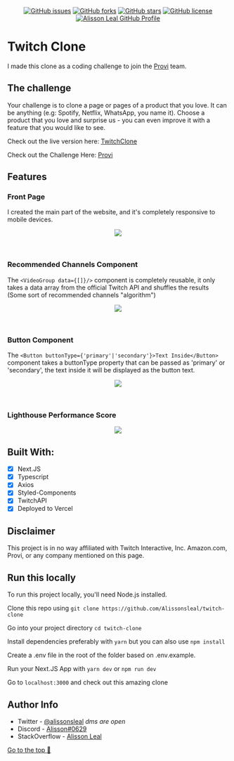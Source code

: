 <p align="center">
    <a href="https://github.com/Alissonsleal/twitch-clone/issues"><img alt="GitHub issues" src="https://img.shields.io/github/issues/Alissonsleal/twitch-clone?color=sucess&style=flat-square"></a>
    <a href="https://github.com/Alissonsleal/twitch-clone/network"><img alt="GitHub forks" src="https://img.shields.io/github/forks/Alissonsleal/twitch-clone?color=sucess&style=flat-square"></a>
    <a href="https://github.com/Alissonsleal/twitch-clone/stargazers"><img alt="GitHub stars" src="https://img.shields.io/github/stars/Alissonsleal/twitch-clone?color=sucess&style=flat-square"></a>
    <a href="https://github.com/Alissonsleal/twitch-clone/blob/master/LICENSE"><img alt="GitHub license" src="https://img.shields.io/github/license/Alissonsleal/twitch-clone?color=sucess&style=flat-square"></a>
    <a href="https://github.com/Alissonsleal/"><img alt="Alisson Leal GitHub Profile" src="https://img.shields.io/badge/made%20by-Alisson%20Leal-sucess?style=flat-square&logo=appveyor"></a>
</p>

# Twitch Clone

I made this clone as a coding challenge to join the [Provi](https://provi.com.br/) team.

## The challenge

Your challenge is to clone a page or pages of a product that you love. It can be anything (e.g: Spotify, Netflix, WhatsApp, you name it). Choose a product that you love and surprise us - you can even improve it with a feature that you would like to see.

Check out the live version here: [TwitchClone](https://twitchclone.vercel.app/)

Check out the Challenge Here: [Provi](https://github.com/provicapital/jobs/blob/master/frontend/challenge.md)

## Features

### Front Page

I created the main part of the website, and it's completely responsive to mobile devices.

  <p align="center">
    <img  max-width="768" src="https://i.imgur.com/tbDfTvZ.png">
  </p>
<br />

### Recommended Channels Component

The `<VideoGroup data={[]}/>` component is completely reusable, it only takes a data array from the official Twitch API and shuffles the results (Some sort of recommended channels "algorithm")

  <p align="center">
    <img  max-width="768" src="https://i.imgur.com/mpvTCuY.png">
  </p>
<br />

### Button Component

The `<Button buttonType={'primary'|'secondary'}>Text Inside</Button>` component takes a buttonType property that can be passed as 'primary' or 'secondary', the text inside it will be displayed as the button text.

  <p align="center">
    <img  max-width="768" src="https://i.imgur.com/mhWLZAm.png">
  </p>
<br />

### Lighthouse Performance Score

  <p align="center">
    <img  max-width="768" src="https://i.imgur.com/0bpjPLk.png">
  </p>

## Built With:

- [x] Next.JS
- [x] Typescript
- [x] Axios
- [x] Styled-Components
- [x] TwitchAPI
- [x] Deployed to Vercel

## Disclaimer

This project is in no way affiliated with Twitch Interactive, Inc. Amazon.com, Provi, or any company mentioned on this page.

## Run this locally

To run this project locally, you'll need Node.js installed.

Clone this repo using `git clone https://github.com/Alissonsleal/twitch-clone`

Go into your project directory `cd twitch-clone`

Install dependencies preferably with `yarn` but you can also use `npm install`

Create a .env file in the root of the folder based on .env.example.

Run your Next.JS App with `yarn dev` or `npm run dev`

Go to `localhost:3000` and check out this amazing clone

## Author Info

- Twitter - [@alissonsleal](https://twitter.com/alissonsleal) <i>dms are open</i>
- Discord - [Alisson#0629](https://discord.com/)
- StackOverflow - [Alisson Leal](https://stackoverflow.com/users/14122260/alisson-leal)

[Go to the top 🚀](#twitch-clone)

